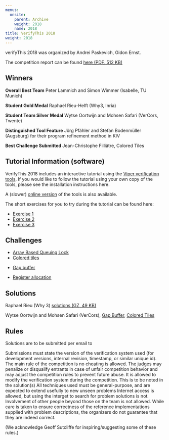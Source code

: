 ```yaml
---
menus: 
  onsite:
    parent: Archive
    weight: 2018
    name: 2018 
title: VerifyThis 2018
weight: 2018
---
```


verifyThis 2018 was organized by Andrei Paskevich, Gidon Ernst.
<!--more-->

The competition report can be found [here (PDF, 512 KB)](solutions//sttt-summary.pdf)

## Winners

**Overall Best Team**
Peter Lammich and Simon Wimmer (Isabelle, TU Munich)

**Student Gold Medal**
Raphaël Rieu-Helft (Why3, Inria)

**Student Team Silver Medal**
Wytse Oortwijn and Mohsen Safari (VerCors, Twente)

**Distinguished Tool Feature**
Jörg Pfähler and Stefan Bodenmüller (Augsburg) for their program
refinement method in KIV

**Best Challenge Submitted**
Jean-Christophe Filliâtre, Colored Tiles

## Tutorial Information (software)

VerifyThis 2018 includes an interactive tutorial using the [Viper verification tools](http://www.pm.inf.ethz.ch/research/viper/). If you would like to follow the tutorial using your own copy of the tools,
please see the installation instructions here.

A (slower) [online version](http://viper.ethz.ch/examples/blank-example.html) of the tools is also available.

The short exercises for you to try during the tutorial can be found
here:

* [Exercise 1](exercise1.vpr)
* [Exercise 2](exercise2.vpr)
* [Exercise 3](exercise3.vpr)

## Challenges

* [Array Based Queuing Lock](challenges//abql.pdf)
* [Colored tiles](challenges//tiles.pdf)
+ [Gap buffer](challenges//gap-buffer.pdf)
* [Register allocation](challenges//regalloc.pdf)
 
## Solutions

Raphael Rieu (Why 3) [solutions (GZ, 49 KB)](solutions//solutions.tar.gz)

Wytse Oortwijn and Mohsen Safari (VerCors), [Gap Buffer](https://github.com/utwente-fmt/vercors/blob/master/examples/verifythis2018/challenge1.pvl), 
[Colored Tiles](https://github.com/utwente-fmt/vercors/blob/master/examples/verifythis2018/challenge2.pvl)

## Rules

Solutions are to be submitted per email to

Submissions must state the version of the verification system used (for
development versions, internal revision, timestamp, or similar unique id).
The main rule of the competition is no cheating is allowed. The judges
may penalize or disqualify entrants in case of unfair competition
behavior and may adjust the competition rules to prevent future abuse.
It is allowed to modify the verification system during the competition.
This is to be noted in the solution(s)
All techniques used must be general-purpose, and are expected to extend
usefully to new unseen problems
Internet access is allowed, but using the interget to search for problem
solutions is not.
Involvement of other people beyond those on the team is not allowed.
While care is taken to ensure correctness of the reference
implementations supplied with problem descriptions, the organizers do
not guarantee that they are indeed correct.


(We acknowledge Geoff Sutcliffe for inspiring/suggesting some of these
rules.)

